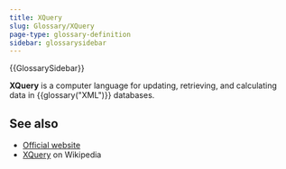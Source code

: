 ```yaml
---
title: XQuery
slug: Glossary/XQuery
page-type: glossary-definition
sidebar: glossarysidebar
---
```


{{GlossarySidebar}}

**XQuery** is a computer language for updating, retrieving, and calculating data in {{glossary("XML")}} databases.

## See also

- [Official website](https://www.w3.org/XML/Query/)
- [XQuery](https://en.wikipedia.org/wiki/XQuery) on Wikipedia
